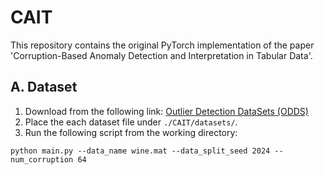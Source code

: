 # CAIT
This repository contains the original PyTorch implementation of the paper 'Corruption-Based Anomaly Detection and Interpretation in Tabular Data'.

## A. Dataset
1. Download from the following link: [Outlier Detection DataSets (ODDS)](https://odds.cs.stonybrook.edu/)
2. Place the each dataset file under `./CAIT/datasets/`.
3. Run the following script from the working directory:
```
python main.py --data_name wine.mat --data_split_seed 2024 --num_corruption 64
```
